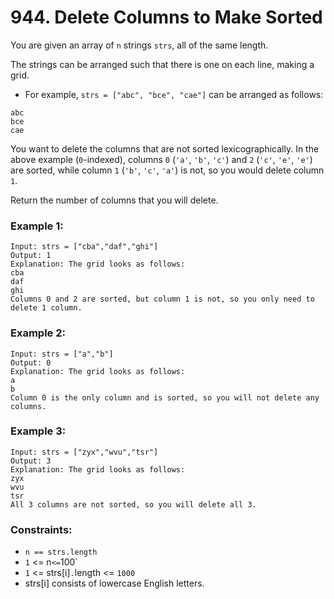 # 944. Delete Columns to Make Sorted

You are given an array of `n` strings `strs`, all of the same length.

The strings can be arranged such that there is one on each line, making a grid.

- For example, `strs = ["abc", "bce", "cae"]` can be arranged as follows:

```
abc
bce
cae
```

You want to delete the columns that are not sorted lexicographically. In the above example (`0`-indexed), columns `0` (`'a'`, `'b'`, `'c'`) and `2` (`'c'`, `'e'`, `'e'`) are sorted, while column `1` (`'b'`, `'c'`, `'a'`) is not, so you would delete column `1`.

Return the number of columns that you will delete.

### Example 1:

```
Input: strs = ["cba","daf","ghi"]
Output: 1
Explanation: The grid looks as follows:
cba
daf
ghi
Columns 0 and 2 are sorted, but column 1 is not, so you only need to delete 1 column.
```

### Example 2:

```
Input: strs = ["a","b"]
Output: 0
Explanation: The grid looks as follows:
a
b
Column 0 is the only column and is sorted, so you will not delete any columns.
```

### Example 3:

```
Input: strs = ["zyx","wvu","tsr"]
Output: 3
Explanation: The grid looks as follows:
zyx
wvu
tsr
All 3 columns are not sorted, so you will delete all 3.
```

### Constraints:

- `n == strs.length`
- `1` <= n` <= `100`
- `1` <= strs[i]`.`length <= `1000`
- strs[i] consists of lowercase English letters.
